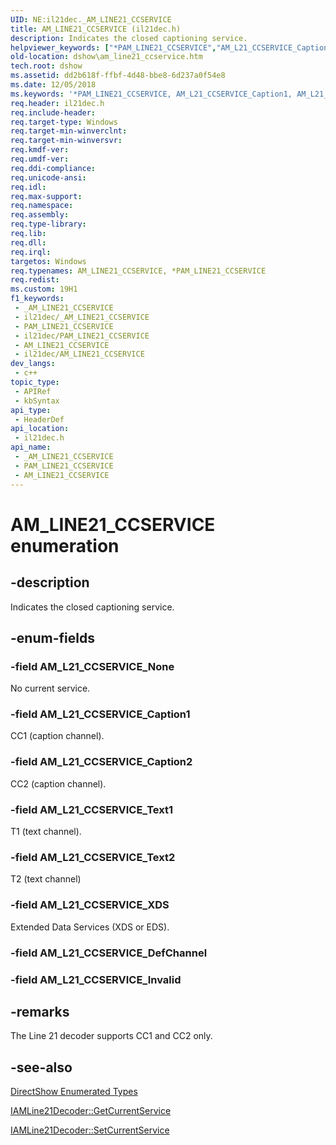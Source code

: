 ```yaml
---
UID: NE:il21dec._AM_LINE21_CCSERVICE
title: AM_LINE21_CCSERVICE (il21dec.h)
description: Indicates the closed captioning service.
helpviewer_keywords: ["*PAM_LINE21_CCSERVICE","AM_L21_CCSERVICE_Caption1","AM_L21_CCSERVICE_Caption2","AM_L21_CCSERVICE_None","AM_L21_CCSERVICE_Text1","AM_L21_CCSERVICE_Text2","AM_L21_CCSERVICE_XDS","AM_LINE21_CCSERVICE","AM_LINE21_CCSERVICE","AM_LINE21_CCSERVICE enumeration [DirectShow]","AM_LINE21_CCSERVICEEnumeration","PAM_LINE21_CCSERVICE","PAM_LINE21_CCSERVICE enumeration pointer [DirectShow]","dshow.am_line21_ccservice","il21dec/AM_L21_CCSERVICE_Caption1","il21dec/AM_L21_CCSERVICE_Caption2","il21dec/AM_L21_CCSERVICE_None","il21dec/AM_L21_CCSERVICE_Text1","il21dec/AM_L21_CCSERVICE_Text2","il21dec/AM_L21_CCSERVICE_XDS","il21dec/AM_LINE21_CCSERVICE","il21dec/PAM_LINE21_CCSERVICE"]
old-location: dshow\am_line21_ccservice.htm
tech.root: dshow
ms.assetid: dd2b618f-ffbf-4d48-bbe8-6d237a0f54e8
ms.date: 12/05/2018
ms.keywords: '*PAM_LINE21_CCSERVICE, AM_L21_CCSERVICE_Caption1, AM_L21_CCSERVICE_Caption2, AM_L21_CCSERVICE_None, AM_L21_CCSERVICE_Text1, AM_L21_CCSERVICE_Text2, AM_L21_CCSERVICE_XDS, AM_LINE21_CCSERVICE, AM_LINE21_CCSERVICE , AM_LINE21_CCSERVICE enumeration [DirectShow], AM_LINE21_CCSERVICEEnumeration, PAM_LINE21_CCSERVICE, PAM_LINE21_CCSERVICE enumeration pointer [DirectShow], dshow.am_line21_ccservice, il21dec/AM_L21_CCSERVICE_Caption1, il21dec/AM_L21_CCSERVICE_Caption2, il21dec/AM_L21_CCSERVICE_None, il21dec/AM_L21_CCSERVICE_Text1, il21dec/AM_L21_CCSERVICE_Text2, il21dec/AM_L21_CCSERVICE_XDS, il21dec/AM_LINE21_CCSERVICE, il21dec/PAM_LINE21_CCSERVICE'
req.header: il21dec.h
req.include-header: 
req.target-type: Windows
req.target-min-winverclnt: 
req.target-min-winversvr: 
req.kmdf-ver: 
req.umdf-ver: 
req.ddi-compliance: 
req.unicode-ansi: 
req.idl: 
req.max-support: 
req.namespace: 
req.assembly: 
req.type-library: 
req.lib: 
req.dll: 
req.irql: 
targetos: Windows
req.typenames: AM_LINE21_CCSERVICE, *PAM_LINE21_CCSERVICE
req.redist: 
ms.custom: 19H1
f1_keywords:
 - _AM_LINE21_CCSERVICE
 - il21dec/_AM_LINE21_CCSERVICE
 - PAM_LINE21_CCSERVICE
 - il21dec/PAM_LINE21_CCSERVICE
 - AM_LINE21_CCSERVICE
 - il21dec/AM_LINE21_CCSERVICE
dev_langs:
 - c++
topic_type:
 - APIRef
 - kbSyntax
api_type:
 - HeaderDef
api_location:
 - il21dec.h
api_name:
 - _AM_LINE21_CCSERVICE
 - PAM_LINE21_CCSERVICE
 - AM_LINE21_CCSERVICE
---
```


# AM_LINE21_CCSERVICE enumeration


## -description

Indicates the closed captioning service.

## -enum-fields

### -field AM_L21_CCSERVICE_None

No current service.

### -field AM_L21_CCSERVICE_Caption1

CC1 (caption channel).

### -field AM_L21_CCSERVICE_Caption2

CC2 (caption channel).

### -field AM_L21_CCSERVICE_Text1

T1 (text channel).

### -field AM_L21_CCSERVICE_Text2

T2 (text channel)

### -field AM_L21_CCSERVICE_XDS

Extended Data Services (XDS or EDS).

### -field AM_L21_CCSERVICE_DefChannel

### -field AM_L21_CCSERVICE_Invalid

## -remarks

The Line 21 decoder supports CC1 and CC2 only.

## -see-also

<a href="/windows/desktop/DirectShow/directshow-enumerated-types">DirectShow Enumerated Types</a>



<a href="/windows/desktop/api/il21dec/nf-il21dec-iamline21decoder-getcurrentservice">IAMLine21Decoder::GetCurrentService</a>



<a href="/windows/desktop/api/il21dec/nf-il21dec-iamline21decoder-setcurrentservice">IAMLine21Decoder::SetCurrentService</a>

